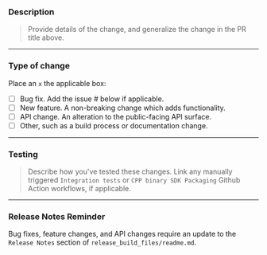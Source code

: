### Description
> Provide details of the change, and generalize the change in the PR title above.

[replace this line]: # (Describe your changes in detail.)
***

### Type of change
Place an `x` the applicable box:
- [ ] Bug fix. Add the issue # below if applicable.
- [ ] New feature. A non-breaking change which adds functionality.
- [ ] API change. An alteration to the public-facing API surface.
- [ ] Other, such as a build process or documentation change.
***

### Testing
> Describe how you've tested these changes. Link any manually triggered `Integration tests` or `CPP binary SDK Packaging` Github Action workflows, if applicable.


[replace this line]: # (Describe your testing in detail.)
***

### Release Notes Reminder
Bug fixes, feature changes, and API changes require an update to the `Release Notes` section of `release_build_files/readme.md`.
